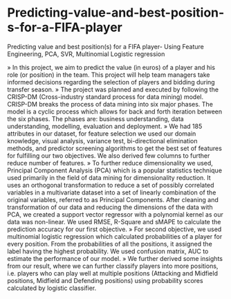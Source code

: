 # Predicting-value-and-best-position-s-for-a-FIFA-player
Predicting value and best position(s) for a FIFA player- Using Feature Engineering, PCA, SVR, Multinomial Logistic regression

» In this project, we aim to predict the value (in euros) of a player and his role (or position) in the team. This project will help team managers take informed decisions regarding the selection of players and bidding during transfer season. » The project was planned and executed by following the CRISP-DM (Cross-industry standard process for data mining) model. CRISP-DM breaks the process of data mining into six major phases. The model is a cyclic process which allows for back and forth iteration between the six phases. The phases are: business understanding, data understanding, modelling, evaluation and deployment. » We had 185 attributes in our dataset, for feature selection we used our domain knowledge, visual analysis, variance test, bi-directional elimination methods, and predictor screening algorithms to get the best set of features for fulfilling our two objectives. We also derived few columns to further reduce number of features.
» To further reduce dimensionality we used, Principal Component Analysis (PCA) which is a popular statistics technique used primarily in the field of data mining for dimensionality reduction. It uses an orthogonal transformation to reduce a set of possibly correlated variables in a multivariate dataset into a set of linearly combination of the original variables, referred to as Principal Components. After cleaning and transformation of our data and reducing the dimensions of the data with PCA, we created a support vector regressor with a polynomial kernel as our data was non-linear. We used RMSE, R-Square and sMAPE to calculate the prediction accuracy for our first objective.
» For second objective, we used multinomial logistic regression which calculated probabilities of a player for every position. From the probabilities of all the positions, it assigned the label having the highest probability. We used confusion matrix, AUC to estimate the performance of our model.
» We further derived some insights from our result, where we can further classify players into more positions, i.e. players who can play well at multiple positions (Attacking and Midfield positions, Midfield and Defending positions) using probability scores calculated by logistic classifier.
